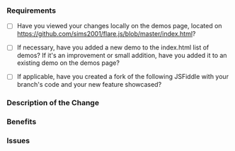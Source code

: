 ### Requirements

<!--
Filling out this template is required.
-->

- [ ] Have you viewed your changes locally on the demos page, located on https://github.com/sims2001/flare.js/blob/master/index.html?

- [ ] If necessary, have you added a new demo to the index.html list of demos? If it's an improvement or small addition, have you added it to an existing demo on the demos page?

- [ ] If applicable, have you created a fork of the following JSFiddle with your branch's code and your new feature showcased?

<!--

    To include your branch's version of Typed.js, simply add this JavaScript url as a dependency in JSFiddle, and remove the default:

    https://jsfiddle.net/mattboldt/1xs3LLmL/

    ```
    https://rawgit.com/<YOUR GITHUB USERNAME>/typed.js/<YOUR BRANCH NAME>/lib/typed.min.js
    ```
-->

### Description of the Change

<!--

We must be able to understand the design of your change from this description. If we can't get a good idea of what the code will be doing from the description here, the pull request may be closed at the maintainers' discretion.

-->

### Benefits

<!-- What benefits will be realized by the code change? -->

### Issues

<!-- Enter any applicable Issues here -->